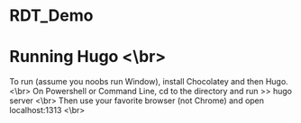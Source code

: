 # RDT_Demo
 
# Running Hugo <\br>
To run (assume you noobs run Window), install Chocolatey and then Hugo. <\br>
On Powershell or Command Line, cd to the directory and run >> hugo server <\br>
Then use your favorite browser (not Chrome) and open localhost:1313 <\br>
